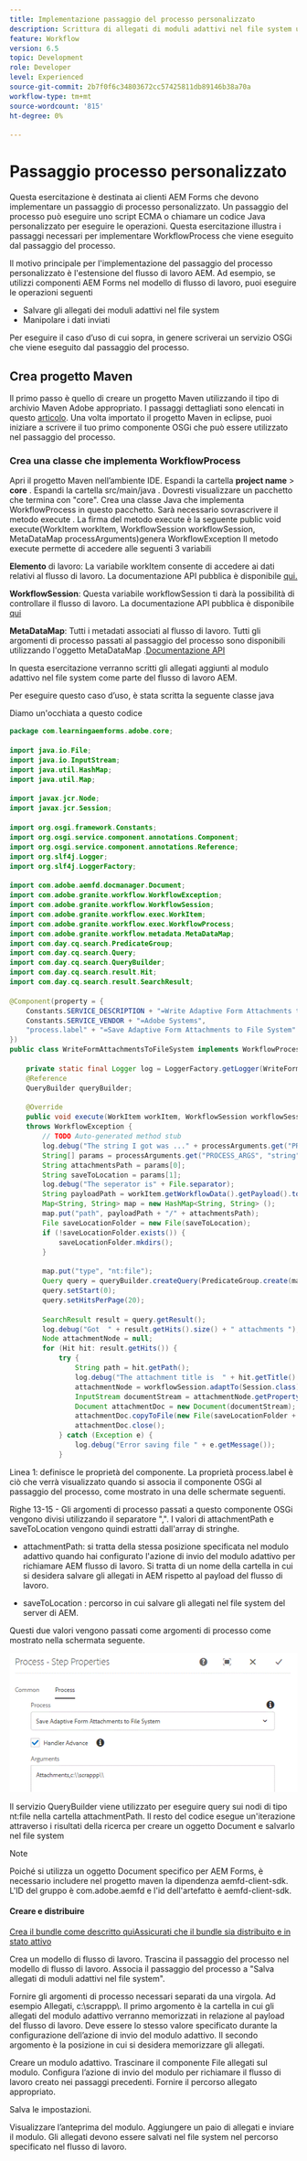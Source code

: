 ```yaml
---
title: Implementazione passaggio del processo personalizzato
description: Scrittura di allegati di moduli adattivi nel file system utilizzando un passaggio del processo personalizzato
feature: Workflow
version: 6.5
topic: Development
role: Developer
level: Experienced
source-git-commit: 2b7f0f6c34803672cc57425811db89146b38a70a
workflow-type: tm+mt
source-wordcount: '815'
ht-degree: 0%

---
```



# Passaggio processo personalizzato

Questa esercitazione è destinata ai clienti AEM Forms che devono implementare un passaggio di processo personalizzato. Un passaggio del processo può eseguire uno script ECMA o chiamare un codice Java personalizzato per eseguire le operazioni. Questa esercitazione illustra i passaggi necessari per implementare WorkflowProcess che viene eseguito dal passaggio del processo.

Il motivo principale per l&#39;implementazione del passaggio del processo personalizzato è l&#39;estensione del flusso di lavoro AEM. Ad esempio, se utilizzi componenti AEM Forms nel modello di flusso di lavoro, puoi eseguire le operazioni seguenti

* Salvare gli allegati dei moduli adattivi nel file system
* Manipolare i dati inviati

Per eseguire il caso d’uso di cui sopra, in genere scriverai un servizio OSGi che viene eseguito dal passaggio del processo.

## Crea progetto Maven

Il primo passo è quello di creare un progetto Maven utilizzando il tipo di archivio Maven Adobe appropriato. I passaggi dettagliati sono elencati in questo [articolo](https://experienceleague.adobe.com/docs/experience-manager-learn/forms/creating-your-first-osgi-bundle/create-your-first-osgi-bundle.html). Una volta importato il progetto Maven in eclipse, puoi iniziare a scrivere il tuo primo componente OSGi che può essere utilizzato nel passaggio del processo.


### Crea una classe che implementa WorkflowProcess

Apri il progetto Maven nell’ambiente IDE. Espandi la cartella **project name** > **core** . Espandi la cartella src/main/java . Dovresti visualizzare un pacchetto che termina con &quot;core&quot;. Crea una classe Java che implementa WorkflowProcess in questo pacchetto. Sarà necessario sovrascrivere il metodo execute . La firma del metodo execute è la seguente
public void execute(WorkItem workItem, WorkflowSession workflowSession, MetaDataMap processArguments)genera WorkflowException
Il metodo execute permette di accedere alle seguenti 3 variabili

**Elemento** di lavoro: La variabile workItem consente di accedere ai dati relativi al flusso di lavoro. La documentazione API pubblica è disponibile [qui.](https://helpx.adobe.com/experience-manager/6-3/sites/developing/using/reference-materials/diff-previous/changes/com.adobe.granite.workflow.WorkflowSession.html)

**WorkflowSession**: Questa variabile workflowSession ti darà la possibilità di controllare il flusso di lavoro. La documentazione API pubblica è disponibile [qui](https://helpx.adobe.com/experience-manager/6-3/sites/developing/using/reference-materials/diff-previous/changes/com.adobe.granite.workflow.WorkflowSession.html)

**MetaDataMap**: Tutti i metadati associati al flusso di lavoro. Tutti gli argomenti di processo passati al passaggio del processo sono disponibili utilizzando l&#39;oggetto MetaDataMap .[Documentazione API](https://helpx.adobe.com/experience-manager/6-5/sites/developing/using/reference-materials/javadoc/com/adobe/granite/workflow/metadata/MetaDataMap.html)

In questa esercitazione verranno scritti gli allegati aggiunti al modulo adattivo nel file system come parte del flusso di lavoro AEM.

Per eseguire questo caso d’uso, è stata scritta la seguente classe java

Diamo un&#39;occhiata a questo codice

```java
package com.learningaemforms.adobe.core;

import java.io.File;
import java.io.InputStream;
import java.util.HashMap;
import java.util.Map;

import javax.jcr.Node;
import javax.jcr.Session;

import org.osgi.framework.Constants;
import org.osgi.service.component.annotations.Component;
import org.osgi.service.component.annotations.Reference;
import org.slf4j.Logger;
import org.slf4j.LoggerFactory;

import com.adobe.aemfd.docmanager.Document;
import com.adobe.granite.workflow.WorkflowException;
import com.adobe.granite.workflow.WorkflowSession;
import com.adobe.granite.workflow.exec.WorkItem;
import com.adobe.granite.workflow.exec.WorkflowProcess;
import com.adobe.granite.workflow.metadata.MetaDataMap;
import com.day.cq.search.PredicateGroup;
import com.day.cq.search.Query;
import com.day.cq.search.QueryBuilder;
import com.day.cq.search.result.Hit;
import com.day.cq.search.result.SearchResult;

@Component(property = {
	Constants.SERVICE_DESCRIPTION + "=Write Adaptive Form Attachments to File System",
	Constants.SERVICE_VENDOR + "=Adobe Systems",
	"process.label" + "=Save Adaptive Form Attachments to File System"
})
public class WriteFormAttachmentsToFileSystem implements WorkflowProcess {

	private static final Logger log = LoggerFactory.getLogger(WriteFormAttachmentsToFileSystem.class);
	@Reference
	QueryBuilder queryBuilder;

	@Override
	public void execute(WorkItem workItem, WorkflowSession workflowSession, MetaDataMap processArguments)
	throws WorkflowException {
		// TODO Auto-generated method stub
		log.debug("The string I got was ..." + processArguments.get("PROCESS_ARGS", "string").toString());
		String[] params = processArguments.get("PROCESS_ARGS", "string").toString().split(",");
		String attachmentsPath = params[0];
		String saveToLocation = params[1];
		log.debug("The seperator is" + File.separator);
		String payloadPath = workItem.getWorkflowData().getPayload().toString();
		Map<String, String> map = new HashMap<String, String> ();
		map.put("path", payloadPath + "/" + attachmentsPath);
		File saveLocationFolder = new File(saveToLocation);
		if (!saveLocationFolder.exists()) {
			saveLocationFolder.mkdirs();
		}

		map.put("type", "nt:file");
		Query query = queryBuilder.createQuery(PredicateGroup.create(map), workflowSession.adaptTo(Session.class));
		query.setStart(0);
		query.setHitsPerPage(20);

		SearchResult result = query.getResult();
		log.debug("Got  " + result.getHits().size() + " attachments ");
		Node attachmentNode = null;
		for (Hit hit: result.getHits()) {
			try {
				String path = hit.getPath();
				log.debug("The attachment title is  " + hit.getTitle() + " and the attachment path is  " + path);
				attachmentNode = workflowSession.adaptTo(Session.class).getNode(path + "/jcr:content");
				InputStream documentStream = attachmentNode.getProperty("jcr:data").getBinary().getStream();
				Document attachmentDoc = new Document(documentStream);
				attachmentDoc.copyToFile(new File(saveLocationFolder + File.separator + hit.getTitle()));
				attachmentDoc.close();
			} catch (Exception e) {
				log.debug("Error saving file " + e.getMessage());
			}
```

Linea 1: definisce le proprietà del componente. La proprietà process.label è ciò che verrà visualizzato quando si associa il componente OSGi al passaggio del processo, come mostrato in una delle schermate seguenti.

Righe 13-15 - Gli argomenti di processo passati a questo componente OSGi vengono divisi utilizzando il separatore &quot;,&quot;. I valori di attachmentPath e saveToLocation vengono quindi estratti dall&#39;array di stringhe.

* attachmentPath: si tratta della stessa posizione specificata nel modulo adattivo quando hai configurato l&#39;azione di invio del modulo adattivo per richiamare AEM flusso di lavoro. Si tratta di un nome della cartella in cui si desidera salvare gli allegati in AEM rispetto al payload del flusso di lavoro.

* saveToLocation : percorso in cui salvare gli allegati nel file system del server di AEM.

Questi due valori vengono passati come argomenti di processo come mostrato nella schermata seguente.

![ProcessStep](assets/implement-process-step.gif)

Il servizio QueryBuilder viene utilizzato per eseguire query sui nodi di tipo nt:file nella cartella attachmentPath. Il resto del codice esegue un&#39;iterazione attraverso i risultati della ricerca per creare un oggetto Document e salvarlo nel file system


>[!NOTE]
>
>Poiché si utilizza un oggetto Document specifico per AEM Forms, è necessario includere nel progetto maven la dipendenza aemfd-client-sdk. L&#39;ID del gruppo è com.adobe.aemfd e l&#39;id dell&#39;artefatto è aemfd-client-sdk.

#### Creare e distribuire

[Crea il bundle come descritto ](https://experienceleague.adobe.com/docs/experience-manager-learn/forms/create-your-first-osgi-bundle.html?lang=en#build-your-project)
[quiAssicurati che il bundle sia distribuito e in stato attivo](http://localhost:4502/system/console/bundles)

Crea un modello di flusso di lavoro. Trascina il passaggio del processo nel modello di flusso di lavoro. Associa il passaggio del processo a &quot;Salva allegati di moduli adattivi nel file system&quot;.

Fornire gli argomenti di processo necessari separati da una virgola. Ad esempio Allegati, c:\\scrappp\\. Il primo argomento è la cartella in cui gli allegati del modulo adattivo verranno memorizzati in relazione al payload del flusso di lavoro. Deve essere lo stesso valore specificato durante la configurazione dell’azione di invio del modulo adattivo. Il secondo argomento è la posizione in cui si desidera memorizzare gli allegati.

Creare un modulo adattivo. Trascinare il componente File allegati sul modulo. Configura l’azione di invio del modulo per richiamare il flusso di lavoro creato nei passaggi precedenti. Fornire il percorso allegato appropriato.

Salva le impostazioni.

Visualizzare l’anteprima del modulo. Aggiungere un paio di allegati e inviare il modulo. Gli allegati devono essere salvati nel file system nel percorso specificato nel flusso di lavoro.

